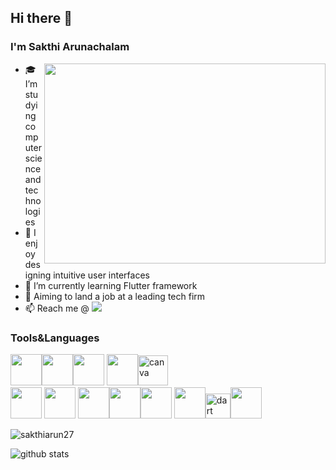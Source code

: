 ## Hi there 👋 


<h3>I'm Sakthi Arunachalam </h3>
<img align="right" width="450" height="320" src="https://cdn.dribbble.com/users/1825657/screenshots/5563726/media/7ecd0cb7478b62eae08cb50d3754273c.gif">


- 🎓 I’m studying computer science and technologies
- 🎨 I enjoy designing intuitive user interfaces                    
- 🌱 I’m currently learning Flutter framework
- 🌟 Aiming to land a job at a leading tech firm
- 📫 Reach me @ [<img src="https://img.shields.io/badge/LinkedIn-0077B5?style=for-the-badge&logo=linkedin&logoColor=white" />](https://www.linkedin.com/in/sakthi-arunachalam-s-580b79242/) 


### Tools&Languages
<img height="50" width="50" src="https://img.icons8.com/color/48/000000/visual-studio-code-2019.png"/><img height="50" width="50" src="https://img.icons8.com/color/50/000000/git.png"/><img height="50" src="https://img.icons8.com/color/480/null/notion--v1.png" /> <img height="50" width="50" src="https://img.icons8.com/color/48/000000/figma--v1.png"/><img width="48" height="48" src="https://img.icons8.com/fluency/48/canva.png" alt="canva"/>
 <br />
<img height="50" width="50" src="https://img.icons8.com/color/48/000000/python.png" /> <img height="50" width="50" src="https://img.icons8.com/color/48/000000/html-5.png" /> <img height="50" width="50" src="https://img.icons8.com/color/48/000000/css3.png" /><img height="50" width="50" src="https://img.icons8.com/color/48/000000/c-programming.png" /><img height="50" width="50" src="https://img.icons8.com/color/48/000000/java-coffee-cup-logo.png" />  <img height="50" width="50" src="https://img.icons8.com/color/48/000000/javascript.png"/><img src="https://www.vectorlogo.zone/logos/dartlang/dartlang-icon.svg" alt="dart" width="40" height="40"/><img height="50" width="50" src="https://img.icons8.com/color/48/000000/mysql-logo.png"/>

<!--<img height="50" width="50" src="https://img.icons8.com/color/48/000000/google-firebase-console.png"/> -->

<p><img align="left" src="https://github-readme-stats.vercel.app/api/top-langs?username=sakthiarun27&show_icons=true&locale=en&layout=compact" alt="sakthiarun27" /></p>

<br />

![github stats](https://github-readme-stats.vercel.app/api?username=sakthiarun27&theme=light&show_icons=true&&hide=issues,contribs)



<!--
**Sakthiarun27/sakthiarun27** is a ✨ _special_ ✨ repository because its `README.md` (this file) appears on your GitHub profile.

Here are some ideas to get you started:

- 🔭 I’m currently working on ...
- 🌱 I’m currently learning ...
- 👯 I’m looking to collaborate on ...
- 🤔 I’m looking for help with ...
- 💬 Ask me about ...
- 📫 How to reach me: ...
- 😄 Pronouns: ...
- ⚡ Fun fact: ...
-->

